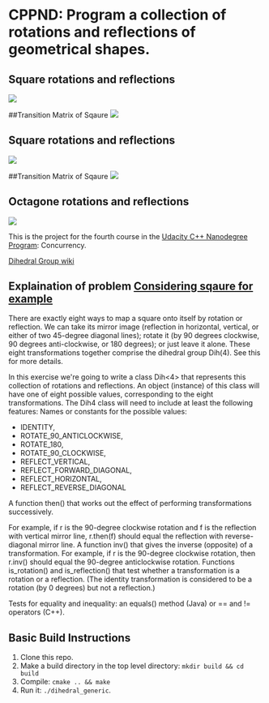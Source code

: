 # CPPND: Program a collection of rotations and reflections of geometrical shapes.

## Square rotations and reflections
<img src="data/triangle.jpeg"/>

##Transition Matrix of Sqaure 
<img src="data/transition_matrix_triangle.jpeg"/>

## Square rotations and reflections
<img src="data/square.jpeg"/>

##Transition Matrix of Sqaure 
<img src="data/transition_matrix_sqaure.jpeg"/>

## Octagone rotations and reflections
<img src="data/octagon.jpeg"/>

This is the project for the fourth course in the [Udacity C++ Nanodegree Program](https://www.udacity.com/course/c-plus-plus-nanodegree--nd213): Concurrency. 

[Dihedral Group wiki](https://en.wikipedia.org/wiki/Dihedral_group)

## Explaination of problem [Considering sqaure for example](http://larryriddle.agnesscott.org/ifs/symmetric/D4example.htm)
There are exactly eight ways to map a square onto itself by rotation or reflection. 
We can take its mirror image (reflection in horizontal, vertical, or either of two 45-degree diagonal lines); 
rotate it (by 90 degrees clockwise, 90 degrees anti-clockwise, or 180 degrees); or just leave it alone.
These eight transformations together comprise the dihedral group Dih(4). See this for more details.

In this exercise we're going to write a class Dih<4> that represents this collection of rotations and reflections. 
An object (instance) of this class will have one of eight possible values, corresponding to the eight transformations.
The Dih4 class will need to include at least the following features:
Names or constants for the possible values:
- IDENTITY, 
- ROTATE_90_ANTICLOCKWISE, 
- ROTATE_180, 
- ROTATE_90_CLOCKWISE, 
- REFLECT_VERTICAL, 
- REFLECT_FORWARD_DIAGONAL, 
- REFLECT_HORIZONTAL, 
- REFLECT_REVERSE_DIAGONAL

A function then() that works out the effect of performing transformations successively. 

For example, if r is the 90-degree clockwise rotation and f is the reflection with vertical mirror line, r.then(f) should equal the reflection with reverse-diagonal mirror line.
A function inv() that gives the inverse (opposite) of a transformation. For example, if r is the 90-degree clockwise rotation, then r.inv() should equal the 90-degree anticlockwise rotation.
Functions is_rotation() and is_reflection() that test whether a transformation is a rotation or a reflection. (The identity transformation is considered to be a rotation (by 0 degrees) but not a reflection.)

Tests for equality and inequality: an equals() method (Java) or == and != operators (C++).

## Basic Build Instructions

1. Clone this repo.
2. Make a build directory in the top level directory: `mkdir build && cd build`
3. Compile: `cmake .. && make`
4. Run it: `./dihedral_generic`.


